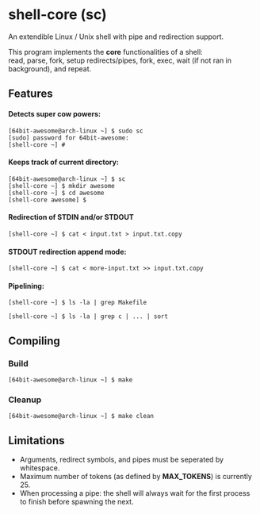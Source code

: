 # shell-core (sc)

An extendible Linux / Unix shell with pipe and redirection support.

This program implements the **core** functionalities of a shell: \
read, parse, fork, setup redirects/pipes, fork, exec, wait (if not ran in background), and repeat.

## Features

#### Detects super cow powers:
```
[64bit-awesome@arch-linux ~] $ sudo sc
[sudo] password for 64bit-awesome:
[shell-core ~] # 
```

#### Keeps track of current directory:
```
[64bit-awesome@arch-linux ~] $ sc
[shell-core ~] $ mkdir awesome
[shell-core ~] $ cd awesome
[shell-core awesome] $ 
```

#### Redirection of STDIN and/or STDOUT
```
[shell-core ~] $ cat < input.txt > input.txt.copy
```

#### STDOUT redirection append mode:
```
[shell-core ~] $ cat < more-input.txt >> input.txt.copy
```

#### Pipelining: 
```
[shell-core ~] $ ls -la | grep Makefile
```
```
[shell-core ~] $ ls -la | grep c | ... | sort
```

## Compiling

### Build
```
[64bit-awesome@arch-linux ~] $ make
```

### Cleanup
```
[64bit-awesome@arch-linux ~] $ make clean
```

## Limitations
- Arguments, redirect symbols, and pipes must be seperated by whitespace.
- Maximum number of tokens (as defined by **MAX_TOKENS**) is currently 25.
- When processing a pipe: the shell will always wait for the first process to finish before spawning the next.
